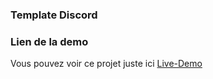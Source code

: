### Template Discord

### Lien de la demo

Vous pouvez voir ce projet juste ici [Live-Demo](https://maalone2408.github.io/Bot-Discord-Template/)
